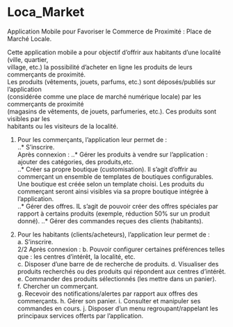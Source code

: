 # Loca_Market
Application Mobile pour Favoriser le Commerce de Proximité : Place de Marché Locale. 

Cette	application	mobile	a	pour	objectif	d’offrir	aux	habitants d’une	localité	 (ville,	quartier,	
village,	etc.)	la	possibilité	d’acheter	en	ligne	les	produits	de	leurs	commerçants	de	proximité.	
Les	 produits	 (vêtements,	 jouets,	 parfums,	 etc.)	 sont	 déposés/publiés	 sur	 l’application	
(considérée	comme	une	place	de	marché	numérique	locale)	par	les	commerçants	de	proximité	
(magasins	 de	 vêtements,	 de	 jouets,	 parfumeries,	 etc.).	 Ces	 produits	 sont	 visibles	 par	 les	
habitants	ou	les	visiteurs	de	la	localité.	

1. Pour	les	commerçants,	l’application	leur	permet	de :	
  ..* S’inscrire.	
  Après	connexion :	
  ..* Gérer	les produits	à	vendre	sur	l’application :	ajouter	des	catégories,	des	produits,etc.	
  ..* Créer	 sa	 propre	 boutique	 (customisation).	 Il	 s’agit	 d’offrir	 au	 commerçant	 un	ensemble	de	templates	de	boutiques configurables.	Une	boutique	est	créée	selon	un	template	choisi.		Les	produits	du	commerçant	seront	ainsi	visibles via	sa	propre boutique intégrée	à	l’application.		
  ..* Gérer des	 offres.	 IL	 s’agit	 de	 pouvoir	 créer	 des	 offres	 spéciales par	 rapport	 à	certains	produits	(exemple,	réduction	50%	sur	un	produit	donné).	
  ..* Gérer des	commandes	reçues	des	clients	(habitants).	
  
2. Pour	les	habitants	(clients/acheteurs),	l’application	leur	permet	de :	
  a. S’inscrire.	
2/2 Après	connexion :	
  b. Pouvoir	 configurer	 certaines	 préférences	 telles	 que :	 les	 centres	 d’intérêt,	 la	localité,	etc.	
  c. Disposer	d’une	barre	de	de	recherche	de	produits.
  d. Visualiser	 des	 produits	 recherchés	 ou	 des	 produits	 qui	 répondent	 aux	 centres	d’intérêt.
  e. Commander	des	produits	sélectionnés	(les	mettre	dans	un	panier).	
  f. Chercher	un	commerçant.		
  g. Recevoir	des	notifications/alertes par	rapport	aux	offres	des	commerçants.
  h. Gérer	son panier.
  i. Consulter	et	manipuler	ses	commandes	en	cours.
  j. Disposer	 d’un	 menu	 regroupant/rappelant	 les	 principaux	 services offerts	 par l’application.
